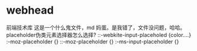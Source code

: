 # webhead
前端技术库
这是一个什么鬼文件，md 妈蛋。是我错了，文件没问题，哈哈。
placeholder伪类元素选择器怎么选择? 
::-webkite-input-placeholed {color....}
:-moz-placeholder {}
::-moz-placeholder {}
:-ms-input-placeholder {}
